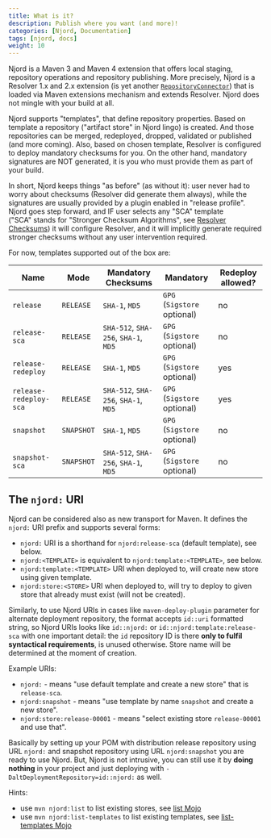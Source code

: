 ```yaml
---
title: What is it?
description: Publish where you want (and more)!
categories: [Njord, Documentation]
tags: [njord, docs]
weight: 10
---
```


Njord is a Maven 3 and Maven 4 extension that offers local staging, repository operations and repository publishing. 
More precisely, Njord is a Resolver 1.x and 2.x extension (is yet another [`RepositoryConnector`](https://github.com/apache/maven-resolver/blob/fb6e59027cfce9c9fce6f4e4f6d310c1a7ee906c/maven-resolver-spi/src/main/java/org/eclipse/aether/spi/connector/RepositoryConnector.java)) 
that is loaded via Maven extensions mechanism and extends Resolver. Njord does not mingle with your build at all.

Njord supports "templates", that define repository properties. Based on template a repository ("artifact store" in
Njord lingo) is created. And those repositories can be merged, redeployed, dropped, validated or published (and 
more coming). Also, based on chosen template, Resolver is configured to deploy mandatory checksums for you. On the
other hand, mandatory signatures are NOT generated, it is you who must provide them as part of your build.

In short, Njord keeps things "as before" (as without it): user never had to worry about checksums (Resolver did generate 
them always), while the signatures are usually provided by a plugin enabled in "release profile". Njord goes step 
forward, and IF user selects any "SCA" template  
("SCA" stands for "Stronger Checksum Algorithms", see [Resolver Checksums](https://maven.apache.org/resolver/about-checksums.html))
it will configure Resolver, and it will implicitly generate required stronger checksums without any user intervention required.

For now, templates supported out of the box are:

| Name                   | Mode       | Mandatory Checksums                  | Mandatory                   | Redeploy allowed? |
|------------------------|------------|--------------------------------------|-----------------------------|-------------------|
| `release`              | `RELEASE`  | `SHA-1`, `MD5`                       | `GPG` (`Sigstore` optional) | no                |
| `release-sca`          | `RELEASE`  | `SHA-512`, `SHA-256`, `SHA-1`, `MD5` | `GPG` (`Sigstore` optional) | no                |
| `release-redeploy`     | `RELEASE`  | `SHA-1`, `MD5`                       | `GPG` (`Sigstore` optional) | yes               |
| `release-redeploy-sca` | `RELEASE`  | `SHA-512`, `SHA-256`, `SHA-1`, `MD5` | `GPG` (`Sigstore` optional) | yes               |
| `snapshot`             | `SNAPSHOT` | `SHA-1`, `MD5`                       | `GPG` (`Sigstore` optional) | no                |
| `snapshot-sca`         | `SNAPSHOT` | `SHA-512`, `SHA-256`, `SHA-1`, `MD5` | `GPG` (`Sigstore` optional) | no                |

## The `njord:` URI

Njord can be considered also as new transport for Maven. It defines the `njord:` URI prefix and supports several
forms:
* `njord:` URI is a shorthand for `njord:release-sca` (default template), see below.
* `njord:<TEMPLATE>` is equivalent to `njord:template:<TEMPLATE>`, see below.
* `njord:template:<TEMPLATE>` URI when deployed to, will create new store using given template.
* `njord:store:<STORE>` URI when deployed to, will try to deploy to given store that already must exist (will not be created).

Similarly, to use Njord URIs in cases like `maven-deploy-plugin` parameter for alternate deployment repository, the format
accepts `id::uri` formatted string, so Njord URIs looks like `id::njord:` or `id::njord:template:release-sca` with one 
important detail: the `id` repository ID is there **only to fulfil syntactical requirements**, is unused otherwise. 
Store name will be determined at the moment of creation.

Example URIs:
* `njord:` - means "use default template and create a new store" that is `release-sca`.
* `njord:snapshot` - means "use template by name `snapshot` and create a new store".
* `njord:store:release-00001` - means "select existing store `release-00001` and use that".

Basically by setting up your POM with distribution release repository using URL `njord:` and snapshot repository 
using URL `njord:snapshot` you are ready to use Njord. But, Njord is not intrusive, you can still use it by
**doing nothing** in your project and just deploying with `-DaltDeploymentRepository=id::njord:` as well.

Hints:
* use `mvn njord:list` to list existing stores, see [list Mojo](../plugin-documentation/list-mojo.html)
* use `mvn njord:list-templates` to list existing templates, see  [list-templates Mojo](../plugin-documentation/list-templates-mojo.html)
